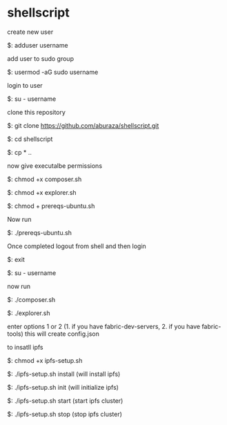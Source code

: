 # shellscript

create new user 

 $: adduser username

add user to sudo group

 $: usermod -aG sudo username

login to user

 $: su - username

clone this repository

$: git clone https://github.com/aburaza/shellscript.git

$: cd shellscript

$: cp * ..

now give executalbe permissions

$: chmod +x composer.sh

$: chmod +x explorer.sh

$: chmod + prereqs-ubuntu.sh

Now run

$: ./prereqs-ubuntu.sh

Once completed logout from shell and then login

$: exit

$: su - username

now run 

$: ./composer.sh

$: ./explorer.sh

enter options 1 or 2 (1. if you have fabric-dev-servers, 2. if you have fabric-tools) this will create config.json

to insatll ipfs 

$: chmod +x ipfs-setup.sh

$: ./ipfs-setup.sh install (will install ipfs)

$: ./ipfs-setup.sh init (will initialize ipfs)

$: ./ipfs-setup.sh start (start ipfs cluster)

$: ./ipfs-setup.sh stop (stop ipfs cluster)
